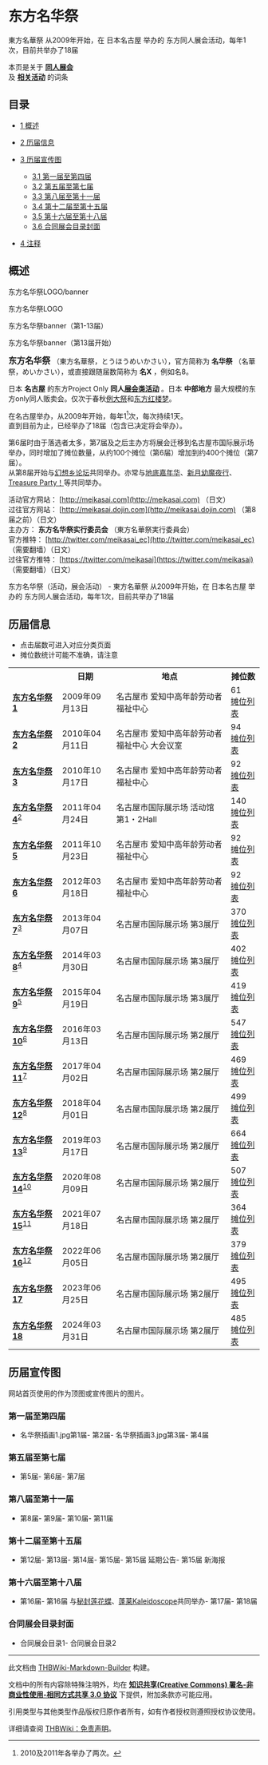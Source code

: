 # 东方名华祭

<!-- source html: G:\repos\THBWiki-Markdown-Builder\THBWikiMarkdown\Temp\main\8\8e\ns0%3A%E4%B8%9C%E6%96%B9%E5%90%8D%E5%8D%8E%E7%A5%AD.html -->

東方名華祭 从2009年开始，在 日本名古屋 举办的  东方同人展会活动，每年1次，目前共举办了18届

本页是关于 **[同人展会](./同人展会.md#展会类活动)**   
及 **[相关活动](./相关活动.md)** 的词条

## 目录

- [1 概述](#概述)
- [2 历届信息](#历届信息)
- [3 历届宣传图](#历届宣传图)

  - [3.1 第一届至第四届](#第一届至第四届)
  - [3.2 第五届至第七届](#第五届至第七届)
  - [3.3 第八届至第十一届](#第八届至第十一届)
  - [3.4 第十二届至第十五届](#第十二届至第十五届)
  - [3.5 第十六届至第十八届](#第十六届至第十八届)
  - [3.6 合同展会目录封面](#合同展会目录封面)



- [4 注释](#注释)





## 概述



  
东方名华祭LOGO/banner
  


[](./文件-东方名华祭LOGO.png.md)

东方名华祭LOGO


[](./文件-东方名华祭banner.gif.md)
东方名华祭banner（第1-13届）


[](./文件-东方名华祭banner2.png.md)
东方名华祭banner（第13届开始）




  
<big> **东方名华祭** </big>（東方名華祭，とうほうめいかさい），官方简称为 **名华祭** （名華祭，めいかさい），或直接跟随届数简称为 **名X** ，例如名8。  
  
  
  
  
日本 **名古屋** 的东方Project Only **同人[展会类活动](./展会类活动.md#展会类活动)** 。日本 **中部地方** 最大规模的东方only同人贩卖会。仅次于春秋[例大祭](./例大祭.md)和[东方红楼梦](./东方红楼梦.md)。  
  
在名古屋举办，从2009年开始，每年1[^cite_note-1]次，每次持续1天。  
直到目前为止，已经举办了18届（包含已决定将会举办）。  
  
第6届时由于落选者太多，第7届及之后主办方将展会迁移到名古屋市国际展示场举办，同时增加了摊位数量，从约100个摊位（第6届）增加到约400个摊位（第7届）。  
从第8届开始与[幻想乡论坛](./幻想乡论坛.md)共同举办。亦常与[地底嘉年华](./地底嘉年华.md)、[新月幼魔夜行](./新月幼魔夜行.md)、[Treasure Party！](./Treasure_Party！.md)等共同举办。  
  
  
  
  
活动官方网站： [http://meikasai.com](http://meikasai.com) （日文）  
过往官方网站： [http://meikasai.dojin.com](http://meikasai.dojin.com) （第8届之前）（日文）  
主办方： **东方名华祭实行委员会** （東方名華祭実行委員会）  
官方推特： [http://twitter.com/meikasai_ec](http://twitter.com/meikasai_ec) （需要翻墙）（日文）  
过往官方推特： [https://twitter.com/meikasai](https://twitter.com/meikasai) （需要翻墙）（日文）  
  
东方名华祭（活动，展会活动） - 東方名華祭 从2009年开始，在 日本名古屋 举办的  东方同人展会活动，每年1次，目前共举办了18届


## 历届信息
- 点击届数可进入对应分类页面
- 摊位数统计可能不准确，请注意


<table>
<tbody><tr><th> </th><th>日期</th><th>地点</th><th>摊位数</th></tr>
<tr><td id="1"><b><a href="/展会作品列表?e=%E4%B8%9C%E6%96%B9%E5%90%8D%E5%8D%8E%E7%A5%AD%231">东方名华祭1</a></b></td><td id="ev-1">2009年09月13日</td><td>名古屋市 爱知中高年龄劳动者福祉中心</td><td>61<br><a href="./东方名华祭-第1届摊位.md" title="东方名华祭/第1届摊位">摊位列表</a></td></tr>
<tr><td id="2"><b><a href="/展会作品列表?e=%E4%B8%9C%E6%96%B9%E5%90%8D%E5%8D%8E%E7%A5%AD%232">东方名华祭2</a></b></td><td id="ev-2">2010年04月11日</td><td>名古屋市 爱知中高年龄劳动者福祉中心 大会议室</td><td>94<br><a href="./东方名华祭-第2届摊位.md" title="东方名华祭/第2届摊位">摊位列表</a></td></tr>
<tr><td id="3"><b><a href="/展会作品列表?e=%E4%B8%9C%E6%96%B9%E5%90%8D%E5%8D%8E%E7%A5%AD%233">东方名华祭3</a></b></td><td id="ev-3">2010年10月17日</td><td>名古屋市 爱知中高年龄劳动者福祉中心</td><td>92<br><a href="./东方名华祭-第3届摊位.md" title="东方名华祭/第3届摊位">摊位列表</a></td></tr>
<tr><td id="4"><b><a href="/展会作品列表?e=%E4%B8%9C%E6%96%B9%E5%90%8D%E5%8D%8E%E7%A5%AD%234">东方名华祭4</a></b><sup id="cite_ref-2" class="reference"><a href="#cite_note-2">2</a></sup></td><td id="ev-4">2011年04月24日</td><td>名古屋市国际展示场 活动馆 第1・2Hall</td><td>140<br><a href="./东方名华祭-第4届摊位.md" title="东方名华祭/第4届摊位">摊位列表</a></td></tr>
<tr><td id="5"><b><a href="/展会作品列表?e=%E4%B8%9C%E6%96%B9%E5%90%8D%E5%8D%8E%E7%A5%AD%235">东方名华祭5</a></b></td><td id="ev-5">2011年10月23日</td><td>名古屋市 爱知中高年龄劳动者福祉中心</td><td>92<br><a href="./东方名华祭-第5届摊位.md" title="东方名华祭/第5届摊位">摊位列表</a></td></tr>
<tr><td id="6"><b><a href="/展会作品列表?e=%E4%B8%9C%E6%96%B9%E5%90%8D%E5%8D%8E%E7%A5%AD%236">东方名华祭6</a></b></td><td id="ev-6">2012年03月18日</td><td>名古屋市 爱知中高年龄劳动者福祉中心</td><td>92<br><a href="./东方名华祭-第6届摊位.md" title="东方名华祭/第6届摊位">摊位列表</a></td></tr>
<tr><td id="7"><b><a href="/展会作品列表?e=%E4%B8%9C%E6%96%B9%E5%90%8D%E5%8D%8E%E7%A5%AD%237">东方名华祭7</a></b><sup id="cite_ref-3" class="reference"><a href="#cite_note-3">3</a></sup></td><td id="ev-7">2013年04月07日</td><td>名古屋市国际展示场 第3展厅</td><td>370<br><a href="./东方名华祭-第7届摊位.md" title="东方名华祭/第7届摊位">摊位列表</a></td></tr>
<tr><td id="8"><b><a href="/展会作品列表?e=%E4%B8%9C%E6%96%B9%E5%90%8D%E5%8D%8E%E7%A5%AD%238">东方名华祭8</a></b><sup id="cite_ref-4" class="reference"><a href="#cite_note-4">4</a></sup></td><td id="ev-8">2014年03月30日</td><td>名古屋市国际展示场 第3展厅</td><td>402<br><a href="./东方名华祭-第8届摊位.md" title="东方名华祭/第8届摊位">摊位列表</a></td></tr>
<tr><td id="9"><b><a href="/展会作品列表?e=%E4%B8%9C%E6%96%B9%E5%90%8D%E5%8D%8E%E7%A5%AD%239">东方名华祭9</a></b><sup id="cite_ref-5" class="reference"><a href="#cite_note-5">5</a></sup></td><td id="ev-9">2015年04月19日</td><td>名古屋市国际展示场 第3展厅</td><td>419<br><a href="./东方名华祭-第9届摊位.md" title="东方名华祭/第9届摊位">摊位列表</a></td></tr>
<tr><td id="10"><b><a href="/展会作品列表?e=%E4%B8%9C%E6%96%B9%E5%90%8D%E5%8D%8E%E7%A5%AD%2310">东方名华祭10</a></b><sup id="cite_ref-6" class="reference"><a href="#cite_note-6">6</a></sup></td><td id="ev-10">2016年03月13日</td><td>名古屋市国际展示场 第2展厅</td><td>547<br><a href="./东方名华祭-第10届摊位.md" title="东方名华祭/第10届摊位">摊位列表</a></td></tr>
<tr><td id="11"><b><a href="/展会作品列表?e=%E4%B8%9C%E6%96%B9%E5%90%8D%E5%8D%8E%E7%A5%AD%2311">东方名华祭11</a></b><sup id="cite_ref-7" class="reference"><a href="#cite_note-7">7</a></sup></td><td id="ev-11">2017年04月02日</td><td>名古屋市国际展示场 第2展厅</td><td>469<br><a href="./东方名华祭-第11届摊位.md" title="东方名华祭/第11届摊位">摊位列表</a></td></tr>
<tr><td id="12"><b><a href="/展会作品列表?e=%E4%B8%9C%E6%96%B9%E5%90%8D%E5%8D%8E%E7%A5%AD%2312">东方名华祭12</a></b><sup id="cite_ref-8" class="reference"><a href="#cite_note-8">8</a></sup></td><td id="ev-12">2018年04月01日</td><td>名古屋市国际展示场 第2展厅</td><td>499<br><a href="./东方名华祭-第12届摊位.md" title="东方名华祭/第12届摊位">摊位列表</a></td></tr>
<tr><td id="13"><b><a href="/展会作品列表?e=%E4%B8%9C%E6%96%B9%E5%90%8D%E5%8D%8E%E7%A5%AD%2313">东方名华祭13</a></b><sup id="cite_ref-9" class="reference"><a href="#cite_note-9">9</a></sup></td><td id="ev-13">2019年03月17日</td><td>名古屋市国际展示场 第2展厅</td><td>664<br><a href="./东方名华祭-第13届摊位.md" title="东方名华祭/第13届摊位">摊位列表</a></td></tr>
<tr><td id="14"><b><a href="/展会作品列表?e=%E4%B8%9C%E6%96%B9%E5%90%8D%E5%8D%8E%E7%A5%AD%2314">东方名华祭14</a></b><sup id="cite_ref-10" class="reference"><a href="#cite_note-10">10</a></sup></td><td id="ev-14">2020年08月09日</td><td>名古屋市国际展示场 第2展厅</td><td>507<br><a href="./东方名华祭-第14届摊位.md" title="东方名华祭/第14届摊位">摊位列表</a></td></tr>
<tr><td id="15"><b><a href="/展会作品列表?e=%E4%B8%9C%E6%96%B9%E5%90%8D%E5%8D%8E%E7%A5%AD%2315">东方名华祭15</a></b><sup id="cite_ref-11" class="reference"><a href="#cite_note-11">11</a></sup></td><td id="ev-15">2021年07月18日</td><td>名古屋市国际展示场 第2展厅</td><td>364<br><a href="./东方名华祭-第15届摊位.md" title="东方名华祭/第15届摊位">摊位列表</a></td></tr>
<tr><td id="16"><b><a href="/展会作品列表?e=%E4%B8%9C%E6%96%B9%E5%90%8D%E5%8D%8E%E7%A5%AD%2316">东方名华祭16</a></b><sup id="cite_ref-12" class="reference"><a href="#cite_note-12">12</a></sup></td><td id="ev-16">2022年06月05日</td><td>名古屋市国际展示场 第2展厅</td><td>379<br><a href="./东方名华祭-第16届摊位.md" title="东方名华祭/第16届摊位">摊位列表</a></td></tr>
<tr><td id="17"><b><a href="/展会作品列表?e=%E4%B8%9C%E6%96%B9%E5%90%8D%E5%8D%8E%E7%A5%AD%2317">东方名华祭17</a></b></td><td id="ev-17">2023年06月25日</td><td>名古屋市国际展示场 第2展厅</td><td>495<br><a href="./东方名华祭-第17届摊位.md" title="东方名华祭/第17届摊位">摊位列表</a></td></tr>
<tr><td id="18"><b><a href="/展会作品列表?e=%E4%B8%9C%E6%96%B9%E5%90%8D%E5%8D%8E%E7%A5%AD%2318">东方名华祭18</a></b></td><td id="ev-18">2024年03月31日</td><td>名古屋市国际展示场 第2展厅</td><td>485<br><a href="./东方名华祭-第18届摊位.md" title="东方名华祭/第18届摊位">摊位列表</a></td></tr>
</tbody></table>



## 历届宣传图
  
网站首页使用的作为顶图或宣传图片的图片。
  


### 第一届至第四届
- 名华祭插画1.jpg第1届- [](./文件-名华祭插画2.jpg.md)第2届- 名华祭插画3.jpg第3届- [](./文件-名华祭插画4.png.md)第4届


### 第五届至第七届
- [](./文件-名华祭插画5.jpg.md)第5届- [](./文件-名华祭插画6.jpg.md)第6届- [](./文件-名华祭插画7.jpg.md)第7届


### 第八届至第十一届
- [](./文件-名华祭插画8.jpg.md)第8届- [](./文件-名华祭插画9.jpg.md)第9届- [](./文件-名华祭插画10.jpg.md)第10届- [](./文件-名华祭插画11.jpg.md)第11届


### 第十二届至第十五届
- [](./文件-名华祭插画12.jpg.md)第12届- [](./文件-名华祭插画12.jpg.md)第13届- [](./文件-名华祭插画14.jpg.md)第14届- [](./文件-名华祭插画15.jpg.md)第15届- [](./文件-名华祭15_宣传图2.jpg.md)第15届 延期公告- [](./文件-名华祭15_宣传图3.png.md)第15届 新海报


### 第十六届至第十八届
- [](./文件-名华祭16_宣传图1.jpg.md)第16届- [](./文件-名华祭16_宣传图2.jpg.md)第16届 与[秘封莲花蝶](./秘封莲花蝶.md)、[蓬莱Kaleidoscope](./蓬莱Kaleidoscope.md)共同举办- [](./文件-名华祭插画17.jpg.md)第17届- [](./文件-名华祭插画18.jpg.md)第18届


### 合同展会目录封面
- [](./文件-名古屋市合同展会目录1.jpg.md)合同展会目录1- [](./文件-名古屋市合同展会目录2.jpg.md)合同展会目录2


[^cite_note-1]: 2010及2011年各举办了两次。

  
  






---

此文档由 [THBWiki-Markdown-Builder](https://github.com/Delsin-Yu/THBWiki-Markdown-Builder) 构建。

文档中的所有内容除特殊注明外，均在 [**知识共享(Creative Commons) 署名-非商业性使用-相同方式共享 3.0 协议**](https://creativecommons.org/licenses/by-sa/3.0/deed.zh-hans) 下提供，附加条款亦可能应用。

引用类型与其他类型作品版权归原作者所有，如有作者授权则遵照授权协议使用。

详细请查阅 [THBWiki：免责声明](https://thbwiki.cc/THBWiki:%E5%85%8D%E8%B4%A3%E5%A3%B0%E6%98%8E)。

